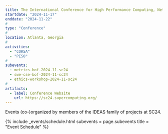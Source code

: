 ```yaml
---
title: The International Conference for High Performance Computing, Networking, Storage, and Analysis (SC24)
startdate: "2024-11-17"
enddate: "2024-11-22"
#
type: "Conference" 
#
location: Atlanta, Georgia
#
activities:
  - "CORSA"
  - "PESO"
#
subevents:
  - metrics-bof-2024-11-sc24
  - swe-cse-bof-2024-11-sc24
  - ethics-workshop-2024-11-sc24
#
artifacts:
  - label: Conference Website
    url: https://sc24.supercomputing.org/
---
```


Events (co-)organized by members of the IDEAS family of projects at SC24.

{% include _events/schedule.html
   subevents = page.subevents
   title = "Event Schedule"
%}
